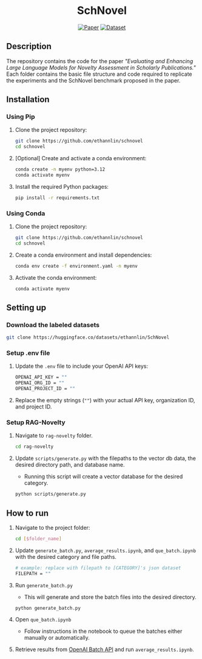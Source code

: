 <div align="center">

# SchNovel

[![Paper](http://img.shields.io/badge/paper-arxiv.2409.16605-B31B1B.svg)](https://arxiv.org/abs/2409.16605)
[![Dataset](https://img.shields.io/badge/dataset-Hugging_Face-yellow)](https://huggingface.co/datasets/ethannlin/SchNovel/tree/main)

</div>

## Description

The repository contains the code for the paper _"Evaluating and Enhancing Large Language Models for Novelty Assessment in Scholarly Publications."_ Each folder contains the basic file structure and code required to replicate the experiments and the SchNovel benchmark proposed in the paper.

## Installation

### Using Pip

1. Clone the project repository:

    ```bash
    git clone https://github.com/ethannlin/schnovel
    cd schnovel
    ```

2. [Optional] Create and activate a conda environment:

    ```bash
    conda create -n myenv python=3.12
    conda activate myenv
    ```

3. Install the required Python packages:

    ```bash
    pip install -r requirements.txt
    ```

### Using Conda

1. Clone the project repository:

    ```bash
    git clone https://github.com/ethannlin/schnovel
    cd schnovel
    ```

2. Create a conda environment and install dependencies:

    ```bash
    conda env create -f environment.yaml -n myenv
    ```

3. Activate the conda environment:

    ```bash
    conda activate myenv
    ```

## Setting up

### Download the labeled datasets

```bash
git clone https://huggingface.co/datasets/ethannlin/SchNovel
```

### Setup .env file

1. Update the `.env` file to include your OpenAI API keys:

    ```bash
    OPENAI_API_KEY = ""
    OPENAI_ORG_ID = ""
    OPENAI_PROJECT_ID = ""
    ```

2. Replace the empty strings (`""`) with your actual API key, organization ID, and project ID.

### Setup RAG-Novelty

1. Navigate to `rag-novelty` folder.

    ```bash
    cd rag-novelty
    ```

2. Update `scripts/generate.py` with the filepaths to the vector db data, the desired directory path, and database name.
    - Running this script will create a vector database for the desired category.
    ```bash
    python scripts/generate.py
    ```

## How to run

1. Navigate to the project folder:

    ```bash
    cd [$folder_name]
    ```

2. Update `generate_batch.py`, `average_results.ipynb`, and `que_batch.ipynb` with the desired category and file paths.

    ```bash
    # example: replace with filepath to [CATEGORY]'s json dataset
    FILEPATH = ""
    ```

3. Run `generate_batch.py`

    - This will generate and store the batch files into the desired directory.

    ```bash
    python generate_batch.py
    ```

4. Open `que_batch.ipynb`

    - Follow instructions in the notebook to queue the batches either manually or automatically.

5. Retrieve results from [OpenAI Batch API](https://platform.openai.com/batches) and run `average_results.ipynb`.
